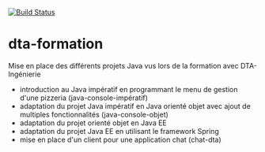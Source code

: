 [![Build Status](http://ns377570.ip-5-196-89.eu:8080/job/paola-pizzeria-build/badge/icon)](http://ns377570.ip-5-196-89.eu:8080/job/paola-pizzeria-build)
# dta-formation

Mise en place des différents projets Java vus lors de la formation avec DTA-Ingénierie
  - introduction au Java impératif en programmant le menu de gestion d'une pizzeria (java-console-impératif)
  - adaptation du projet Java impératif en Java orienté objet avec ajout de multiples fonctionnalités (java-console-objet)
  - adaptation du projet orienté objet en Java EE
  - adaptation du projet Java EE en utilisant le framework Spring
  - mise en place d'un client pour une application chat (chat-dta)
